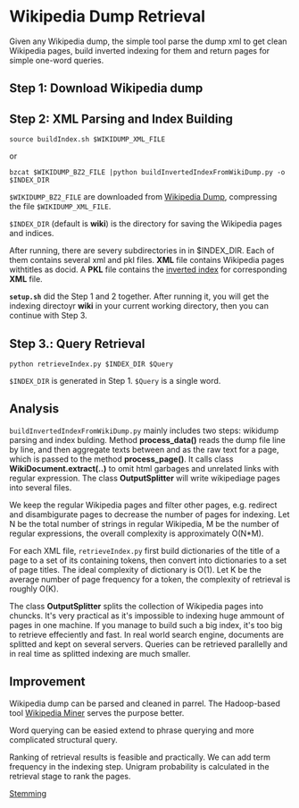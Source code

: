 Wikipedia Dump Retrieval
=====
Given any Wikipedia dump, the simple tool parse the dump xml to get clean
Wikipedia pages, build inverted indexing for them and return pages for simple one-word queries.

Step 1: Download Wikipedia dump 
---
Step 2: XML Parsing and Index Building
-----

`source buildIndex.sh $WIKIDUMP_XML_FILE`

or 

`bzcat $WIKIDUMP_BZ2_FILE |python buildInvertedIndexFromWikiDump.py -o $INDEX_DIR`

`$WIKIDUMP_BZ2_FILE` are downloaded from 
[Wikipedia Dump](http://dumps.wikimedia.org/backup-index.html), compressing the file `$WIKIDUMP_XML_FILE`.

`$INDEX_DIR` (default is **wiki**) is the directory for saving the Wikipedia pages and indices.


After running, there are severy subdirectories in in $INDEX_DIR. Each of them contains several xml and pkl files.
**XML** file contains Wikipedia pages withtitles as docid. A **PKL** file contains the 
[inverted index](http://en.wikipedia.org/wiki/Inverted_index) for corresponding **XML** file.

**`setup.sh`** did the Step 1 and 2 together. After running it, you will get the indexing directoyr **wiki** in your
current working directory, then you can continue with Step 3.

Step 3.: Query Retrieval
-----

`python retrieveIndex.py $INDEX_DIR $Query`

`$INDEX_DIR` is generated in Step 1. `$Query` is a single word. 


Analysis
-----
`buildInvertedIndexFromWikiDump.py` mainly includes two steps: wikidump parsing and index bulding. Method **process_data()**
reads the dump file line by line, and then aggregate texts between *<page>* and *</page>* as the raw text for a page, 
which is passed to the method **process_page()**.  It calls class **WikiDocument.extract(..)** to omit html garbages and
unrelated links with regular expression. The class **OutputSplitter** will write wikipediage pages into several files.

We keep the regular Wikipedia pages and filter other pages, e.g. redirect and disambigurate pages to decrease the number of
pages for indexing. Let N be the total number of strings in regular Wikipedia, M be the number of regular expressions,
the overall complexity is approximately O(N*M).

For each XML file, `retrieveIndex.py` first build dictionaries of the title of a page to a set of its containing tokens,
then convert into dictionaries to a set of page titles. The ideal complexity of dictionary is O(1). Let K be the average 
number of page frequency for a token, the complexity of retrieval is roughly O(K).

The class **OutputSplitter** splits the collection of Wikipedia pages into chuncks. It's very practical as it's impossible
to indexing huge ammount of pages in one machine. If you manage to build such a big index, it's too big to retrieve effeciently
and fast. In real world search engine, documents are splitted and kept on several servers. Queries can be retrieved parallelly
and in real time as splitted indexing are much smaller.

Improvement
-----
Wikipedia dump can be parsed and cleaned in parrel. The Hadoop-based tool 
[Wikipedia Miner](wikipedia-miner.cms.waikato.ac.nz/) serves the purpose better.

Word querying can be easied extend to phrase querying and more complicated structural query.

Ranking of retrieval results is feasible and practically. We can add term frequency in the indexing step. Unigram probability
is calculated in the retrieval stage to rank the pages.

[Stemming](http://tartarus.org/~martin/PorterStemmer/)
